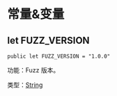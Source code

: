 # 常量&变量

## let FUZZ_VERSION

```cangjie
public let FUZZ_VERSION = "1.0.0"
```

功能：Fuzz 版本。

类型：[String](../../../std/core/core_package_api/core_package_structs.md#struct-string)
